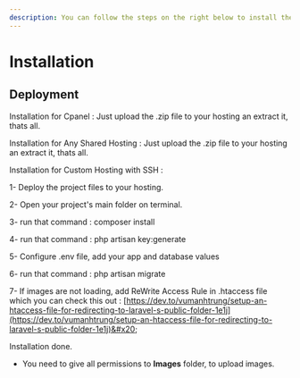 ```yaml
---
description: You can follow the steps on the right below to install the script.
---
```


# Installation

## Deployment

Installation for Cpanel : Just upload the .zip file to your hosting an extract it, thats all.

Installation for Any Shared Hosting : Just upload the .zip file to your hosting an extract it, thats all.



Installation for Custom Hosting with SSH :&#x20;

1- Deploy the project files to your hosting.

2- Open your project's main folder on terminal.

3- run that command : composer install

4- run that command : php artisan key:generate

5- Configure .env file, add your app and database values

6- run that command : php artisan migrate

7- If images are not loading, add ReWrite Access Rule in .htaccess file which you can check this out  : [https://dev.to/vumanhtrung/setup-an-htaccess-file-for-redirecting-to-laravel-s-public-folder-1e1j](https://dev.to/vumanhtrung/setup-an-htaccess-file-for-redirecting-to-laravel-s-public-folder-1e1j)&#x20;

Installation done.



* You need to give all permissions to **Images** folder, to upload images.
